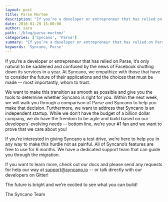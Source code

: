 ```yaml
---
layout: post
title: Parse Mortem
description: "If you’re a developer or entrepreneur that has relied on Parse, it’s only natural to be saddened and confused by the news of Facebook shutting down its services in a year."
date: 2016-01-29 15:00:00
author: sara
path: '/blog/parse-mortem/'
categories: ['Syncano', 'Parse']
summary: "If you’re a developer or entrepreneur that has relied on Parse, it’s only natural to be saddened and confused by the news of Facebook shutting down its services in a year."
keywords: 'Syncano, Parse'
---
```


If you’re a developer or entrepreneur that has relied on Parse, it’s only natural to be saddened and confused by the news of Facebook shutting down its services in a year. At Syncano, we empathize with those that have to consider the future of their applications and the choices that must be made -- most importantly, whom to trust.

We want to make this transition as smooth as possible and give you the tools to determine whether Syncano is right for you. Within the next week, we will walk you through a comparison of Parse and Syncano to help you make that decision. Furthermore, we want to address that Syncano is an independent startup. While we don’t have the budget of a billion dollar company, we do have the freedom to be agile and build based on our developers’ evolving needs -- bottom line, we’re your #1 fan and we want to prove that we care about you!

If you’re interested in giving Syncano a test drive, we’re here to help you in any way to make this hurdle not as painful. All of Syncano’s features are free to use for 6 months. We have a dedicated support team that can guide you through the migration. 

If you want to learn more, check out our docs and please send any requests for help our way at support@syncano.io -- or talk directly with our developers on Gitter!

The future is bright and we’re excited to see what you can build!

The Syncano Team


